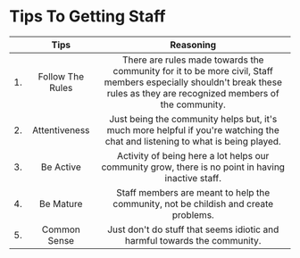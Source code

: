 Tips To Getting Staff
=====================

||Tips|Reasoning|
|:-----------:|:-----------:|:-----------:|
|1.|Follow The Rules|There are rules made towards the community for it to be more civil, Staff members especially shouldn't break these rules as they are recognized members of the community.|
|2.|Attentiveness|Just being the community helps but, it's much more helpful if you're watching the chat and listening to what is being played.|
|3.|Be Active|Activity of being here a lot helps our community grow, there is no point in having inactive staff.|
|4.|Be Mature|Staff members are meant to help the community, not be childish and create problems.|
|5.|Common Sense|Just don't do stuff that seems idiotic and harmful towards the community.|
